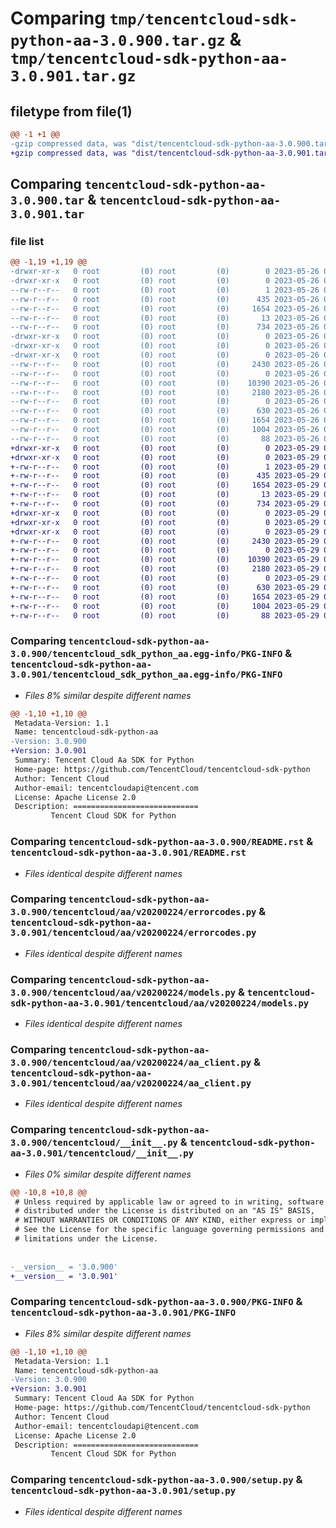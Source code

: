# Comparing `tmp/tencentcloud-sdk-python-aa-3.0.900.tar.gz` & `tmp/tencentcloud-sdk-python-aa-3.0.901.tar.gz`

## filetype from file(1)

```diff
@@ -1 +1 @@
-gzip compressed data, was "dist/tencentcloud-sdk-python-aa-3.0.900.tar", last modified: Fri May 26 02:08:27 2023, max compression
+gzip compressed data, was "dist/tencentcloud-sdk-python-aa-3.0.901.tar", last modified: Mon May 29 02:14:33 2023, max compression
```

## Comparing `tencentcloud-sdk-python-aa-3.0.900.tar` & `tencentcloud-sdk-python-aa-3.0.901.tar`

### file list

```diff
@@ -1,19 +1,19 @@
-drwxr-xr-x   0 root         (0) root         (0)        0 2023-05-26 02:08:27.000000 tencentcloud-sdk-python-aa-3.0.900/
-drwxr-xr-x   0 root         (0) root         (0)        0 2023-05-26 02:08:27.000000 tencentcloud-sdk-python-aa-3.0.900/tencentcloud_sdk_python_aa.egg-info/
--rw-r--r--   0 root         (0) root         (0)        1 2023-05-26 02:08:27.000000 tencentcloud-sdk-python-aa-3.0.900/tencentcloud_sdk_python_aa.egg-info/dependency_links.txt
--rw-r--r--   0 root         (0) root         (0)      435 2023-05-26 02:08:27.000000 tencentcloud-sdk-python-aa-3.0.900/tencentcloud_sdk_python_aa.egg-info/SOURCES.txt
--rw-r--r--   0 root         (0) root         (0)     1654 2023-05-26 02:08:27.000000 tencentcloud-sdk-python-aa-3.0.900/tencentcloud_sdk_python_aa.egg-info/PKG-INFO
--rw-r--r--   0 root         (0) root         (0)       13 2023-05-26 02:08:27.000000 tencentcloud-sdk-python-aa-3.0.900/tencentcloud_sdk_python_aa.egg-info/top_level.txt
--rw-r--r--   0 root         (0) root         (0)      734 2023-05-26 02:08:27.000000 tencentcloud-sdk-python-aa-3.0.900/README.rst
-drwxr-xr-x   0 root         (0) root         (0)        0 2023-05-26 02:08:27.000000 tencentcloud-sdk-python-aa-3.0.900/tencentcloud/
-drwxr-xr-x   0 root         (0) root         (0)        0 2023-05-26 02:08:27.000000 tencentcloud-sdk-python-aa-3.0.900/tencentcloud/aa/
-drwxr-xr-x   0 root         (0) root         (0)        0 2023-05-26 02:08:27.000000 tencentcloud-sdk-python-aa-3.0.900/tencentcloud/aa/v20200224/
--rw-r--r--   0 root         (0) root         (0)     2430 2023-05-26 02:08:27.000000 tencentcloud-sdk-python-aa-3.0.900/tencentcloud/aa/v20200224/errorcodes.py
--rw-r--r--   0 root         (0) root         (0)        0 2023-05-26 02:08:27.000000 tencentcloud-sdk-python-aa-3.0.900/tencentcloud/aa/v20200224/__init__.py
--rw-r--r--   0 root         (0) root         (0)    10390 2023-05-26 02:08:27.000000 tencentcloud-sdk-python-aa-3.0.900/tencentcloud/aa/v20200224/models.py
--rw-r--r--   0 root         (0) root         (0)     2180 2023-05-26 02:08:27.000000 tencentcloud-sdk-python-aa-3.0.900/tencentcloud/aa/v20200224/aa_client.py
--rw-r--r--   0 root         (0) root         (0)        0 2023-05-26 02:08:27.000000 tencentcloud-sdk-python-aa-3.0.900/tencentcloud/aa/__init__.py
--rw-r--r--   0 root         (0) root         (0)      630 2023-05-26 02:08:27.000000 tencentcloud-sdk-python-aa-3.0.900/tencentcloud/__init__.py
--rw-r--r--   0 root         (0) root         (0)     1654 2023-05-26 02:08:27.000000 tencentcloud-sdk-python-aa-3.0.900/PKG-INFO
--rw-r--r--   0 root         (0) root         (0)     1004 2023-05-26 02:08:27.000000 tencentcloud-sdk-python-aa-3.0.900/setup.py
--rw-r--r--   0 root         (0) root         (0)       88 2023-05-26 02:08:27.000000 tencentcloud-sdk-python-aa-3.0.900/setup.cfg
+drwxr-xr-x   0 root         (0) root         (0)        0 2023-05-29 02:14:33.000000 tencentcloud-sdk-python-aa-3.0.901/
+drwxr-xr-x   0 root         (0) root         (0)        0 2023-05-29 02:14:33.000000 tencentcloud-sdk-python-aa-3.0.901/tencentcloud_sdk_python_aa.egg-info/
+-rw-r--r--   0 root         (0) root         (0)        1 2023-05-29 02:14:33.000000 tencentcloud-sdk-python-aa-3.0.901/tencentcloud_sdk_python_aa.egg-info/dependency_links.txt
+-rw-r--r--   0 root         (0) root         (0)      435 2023-05-29 02:14:33.000000 tencentcloud-sdk-python-aa-3.0.901/tencentcloud_sdk_python_aa.egg-info/SOURCES.txt
+-rw-r--r--   0 root         (0) root         (0)     1654 2023-05-29 02:14:33.000000 tencentcloud-sdk-python-aa-3.0.901/tencentcloud_sdk_python_aa.egg-info/PKG-INFO
+-rw-r--r--   0 root         (0) root         (0)       13 2023-05-29 02:14:33.000000 tencentcloud-sdk-python-aa-3.0.901/tencentcloud_sdk_python_aa.egg-info/top_level.txt
+-rw-r--r--   0 root         (0) root         (0)      734 2023-05-29 02:14:33.000000 tencentcloud-sdk-python-aa-3.0.901/README.rst
+drwxr-xr-x   0 root         (0) root         (0)        0 2023-05-29 02:14:33.000000 tencentcloud-sdk-python-aa-3.0.901/tencentcloud/
+drwxr-xr-x   0 root         (0) root         (0)        0 2023-05-29 02:14:33.000000 tencentcloud-sdk-python-aa-3.0.901/tencentcloud/aa/
+drwxr-xr-x   0 root         (0) root         (0)        0 2023-05-29 02:14:33.000000 tencentcloud-sdk-python-aa-3.0.901/tencentcloud/aa/v20200224/
+-rw-r--r--   0 root         (0) root         (0)     2430 2023-05-29 02:14:33.000000 tencentcloud-sdk-python-aa-3.0.901/tencentcloud/aa/v20200224/errorcodes.py
+-rw-r--r--   0 root         (0) root         (0)        0 2023-05-29 02:14:33.000000 tencentcloud-sdk-python-aa-3.0.901/tencentcloud/aa/v20200224/__init__.py
+-rw-r--r--   0 root         (0) root         (0)    10390 2023-05-29 02:14:33.000000 tencentcloud-sdk-python-aa-3.0.901/tencentcloud/aa/v20200224/models.py
+-rw-r--r--   0 root         (0) root         (0)     2180 2023-05-29 02:14:33.000000 tencentcloud-sdk-python-aa-3.0.901/tencentcloud/aa/v20200224/aa_client.py
+-rw-r--r--   0 root         (0) root         (0)        0 2023-05-29 02:14:33.000000 tencentcloud-sdk-python-aa-3.0.901/tencentcloud/aa/__init__.py
+-rw-r--r--   0 root         (0) root         (0)      630 2023-05-29 02:14:33.000000 tencentcloud-sdk-python-aa-3.0.901/tencentcloud/__init__.py
+-rw-r--r--   0 root         (0) root         (0)     1654 2023-05-29 02:14:33.000000 tencentcloud-sdk-python-aa-3.0.901/PKG-INFO
+-rw-r--r--   0 root         (0) root         (0)     1004 2023-05-29 02:14:33.000000 tencentcloud-sdk-python-aa-3.0.901/setup.py
+-rw-r--r--   0 root         (0) root         (0)       88 2023-05-29 02:14:33.000000 tencentcloud-sdk-python-aa-3.0.901/setup.cfg
```

### Comparing `tencentcloud-sdk-python-aa-3.0.900/tencentcloud_sdk_python_aa.egg-info/PKG-INFO` & `tencentcloud-sdk-python-aa-3.0.901/tencentcloud_sdk_python_aa.egg-info/PKG-INFO`

 * *Files 8% similar despite different names*

```diff
@@ -1,10 +1,10 @@
 Metadata-Version: 1.1
 Name: tencentcloud-sdk-python-aa
-Version: 3.0.900
+Version: 3.0.901
 Summary: Tencent Cloud Aa SDK for Python
 Home-page: https://github.com/TencentCloud/tencentcloud-sdk-python
 Author: Tencent Cloud
 Author-email: tencentcloudapi@tencent.com
 License: Apache License 2.0
 Description: ============================
         Tencent Cloud SDK for Python
```

### Comparing `tencentcloud-sdk-python-aa-3.0.900/README.rst` & `tencentcloud-sdk-python-aa-3.0.901/README.rst`

 * *Files identical despite different names*

### Comparing `tencentcloud-sdk-python-aa-3.0.900/tencentcloud/aa/v20200224/errorcodes.py` & `tencentcloud-sdk-python-aa-3.0.901/tencentcloud/aa/v20200224/errorcodes.py`

 * *Files identical despite different names*

### Comparing `tencentcloud-sdk-python-aa-3.0.900/tencentcloud/aa/v20200224/models.py` & `tencentcloud-sdk-python-aa-3.0.901/tencentcloud/aa/v20200224/models.py`

 * *Files identical despite different names*

### Comparing `tencentcloud-sdk-python-aa-3.0.900/tencentcloud/aa/v20200224/aa_client.py` & `tencentcloud-sdk-python-aa-3.0.901/tencentcloud/aa/v20200224/aa_client.py`

 * *Files identical despite different names*

### Comparing `tencentcloud-sdk-python-aa-3.0.900/tencentcloud/__init__.py` & `tencentcloud-sdk-python-aa-3.0.901/tencentcloud/__init__.py`

 * *Files 0% similar despite different names*

```diff
@@ -10,8 +10,8 @@
 # Unless required by applicable law or agreed to in writing, software
 # distributed under the License is distributed on an "AS IS" BASIS,
 # WITHOUT WARRANTIES OR CONDITIONS OF ANY KIND, either express or implied.
 # See the License for the specific language governing permissions and
 # limitations under the License.
 
 
-__version__ = '3.0.900'
+__version__ = '3.0.901'
```

### Comparing `tencentcloud-sdk-python-aa-3.0.900/PKG-INFO` & `tencentcloud-sdk-python-aa-3.0.901/PKG-INFO`

 * *Files 8% similar despite different names*

```diff
@@ -1,10 +1,10 @@
 Metadata-Version: 1.1
 Name: tencentcloud-sdk-python-aa
-Version: 3.0.900
+Version: 3.0.901
 Summary: Tencent Cloud Aa SDK for Python
 Home-page: https://github.com/TencentCloud/tencentcloud-sdk-python
 Author: Tencent Cloud
 Author-email: tencentcloudapi@tencent.com
 License: Apache License 2.0
 Description: ============================
         Tencent Cloud SDK for Python
```

### Comparing `tencentcloud-sdk-python-aa-3.0.900/setup.py` & `tencentcloud-sdk-python-aa-3.0.901/setup.py`

 * *Files identical despite different names*

